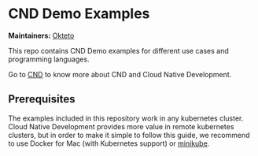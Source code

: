# CND Demo Examples

**Maintainers:** [Okteto](https://github.com/okteto)

This repo contains CND Demo examples for different use cases and programming languages.

Go to [CND](https://github.com/okteto/cnd) to know more about CND and Cloud Native Development.

## Prerequisites

The examples included in this repository work in any kubernetes cluster. Cloud Native Development provides more value in remote kubernetes clusters, but in order to make it simple to follow this guide, we recommend to use Docker for Mac (with Kubernetes support) or [minikube](https://github.com/kubernetes/minikube).


